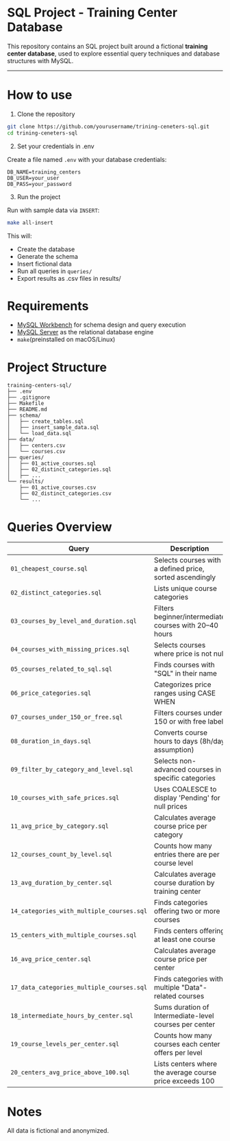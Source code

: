 # SQL Project - Training Center Database

This repository contains an SQL project built around a fictional **training center database**, used to explore essential query techniques and database structures with MySQL.

---

# How to use

1. Clone the repository

```bash
git clone https://github.com/yourusername/trining-ceneters-sql.git
cd trining-ceneters-sql
```

2. Set your credentials in .env

Create a file named `.env` with your database credentials:

```dotenv
DB_NAME=training_centers
DB_USER=your_user
DB_PASS=your_password
```
3. Run the project

Run with sample data via `INSERT`:

```bash
make all-insert
```
This will:

- Create the database
- Generate the schema
- Insert fictional data
- Run all queries in `queries/`
- Export results as .csv files in results/

# Requirements

- [MySQL Workbench](https://dev.mysql.com/downloads/workbench/) for schema design and query execution
- [MySQL Server](https://dev.mysql.com/downloads/mysql/) as the relational database engine
- `make`(preinstalled on macOS/Linux)

# Project Structure

```
training-centers-sql/
├── .env                    
├── .gitignore
├── Makefile                
├── README.md        
├── schema/
│   ├── create_tables.sql
│   ├── insert_sample_data.sql
│   └── load_data.sql
├── data/
│   ├── centers.csv
│   └── courses.csv
├── queries/
│   ├── 01_active_courses.sql
│   ├── 02_distinct_categories.sql
│   ├── ...
└── results/
    ├── 01_active_courses.csv
    ├── 02_distinct_categories.csv
    └── ...
```
# Queries Overview

| Query                                  | Description                                                                 |
|----------------------------------------|-----------------------------------------------------------------------------|
| `01_cheapest_course.sql`               | Selects courses with a defined price, sorted ascendingly                   |
| `02_distinct_categories.sql`           | Lists unique course categories                                             |
| `03_courses_by_level_and_duration.sql`              | Filters beginner/intermediate courses with 20–40 hours                     |
| `04_courses_with_missing_prices.sql`                | Selects courses where price is not null                                    |
| `05_courses_related_to_sql.sql`              | Finds courses with "SQL" in their name                                     |
| `06_price_categories.sql`              | Categorizes price ranges using CASE WHEN                                   |
| `07_courses_under_150_or_free.sql`     | Filters courses under 150 or with free label                               |
| `08_duration_in_days.sql`              | Converts course hours to days (8h/day assumption)                          |
| `09_filter_by_category_and_level.sql`  | Selects non-advanced courses in specific categories                        |
| `10_courses_with_safe_prices.sql`      | Uses COALESCE to display 'Pending' for null prices                         |
| `11_avg_price_by_category.sql`         | Calculates average course price per category                               |
| `12_courses_count_by_level.sql`         | Counts how many entries there are per course level                          |
| `13_avg_duration_by_center.sql`        | Calculates average course duration by training center                      |
| `14_categories_with_multiple_courses.sql`| Finds categories offering two or more courses                            |
| `15_centers_with_multiple_courses.sql` | Finds centers offering at least one course                                 |
| `16_avg_price_center.sql`              | Calculates average course price per center                                 |
| `17_data_categories_multiple_courses.sql`| Finds categories with multiple "Data"-related courses                     |
| `18_intermediate_hours_by_center.sql`  | Sums duration of Intermediate-level courses per center                     |
| `19_course_levels_per_center.sql`      | Counts how many courses each center offers per level                       |
| `20_centers_avg_price_above_100.sql`   | Lists centers where the average course price exceeds 100                   |

# Notes 

All data is fictional and anonymized.
